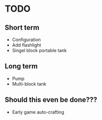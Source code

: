 # TODO
## Short term
- Configuration
- Add flashlight
- Singel block portable tank

## Long term
- Pump
- Multi-block tank

## Should this even be done???
- Early game auto-crafting